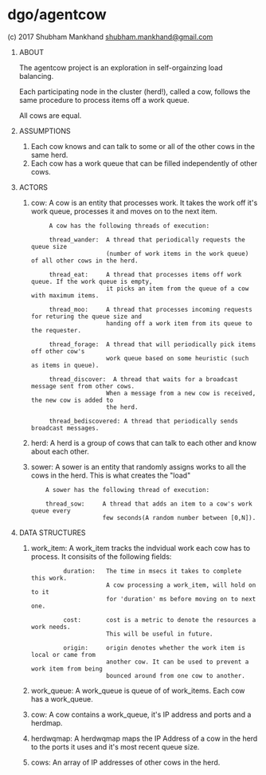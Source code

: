# dgo/agentcow

(c) 2017  Shubham Mankhand <shubham.mankhand@gmail.com>

1. ABOUT

    The agentcow project is an exploration in self-orgainzing load balancing.
    
    Each participating node in the cluster (herd!), called a cow,  follows the
    same procedure to process items off a work queue. 
    
    All cows are equal.


2. ASSUMPTIONS

    1. Each cow knows and can talk to some or all of the other cows in the same herd.
    2. Each cow has a work queue that can be filled independently of other cows.

3. ACTORS

    1. cow:     A cow is an entity that processes work.   It takes the work off it's work
                queue, processes it and moves on to the next item.

                A cow has the following threads of execution:

                thread_wander:  A thread that periodically requests the queue size
                                (number of work items in the work queue) of all other cows in the herd.

                thread_eat:     A thread that processes items off work queue. If the work queue is empty,
                                it picks an item from the queue of a cow with maximum items.

                thread_moo:     A thread that processes incoming requests for returing the queue size and
                                handing off a work item from its queue to the requester.

                thread_forage:  A thread that will periodically pick items off other cow's
                                work queue based on some heuristic (such as items in queue).

                thread_discover:  A thread that waits for a broadcast message sent from other cows.
                                When a message from a new cow is received, the new cow is added to
                                the herd.

                thread_bediscovered: A thread that periodically sends broadcast messages.

    2.  herd:   A herd is a group of cows that can talk to each other and know about each other.

    3.  sower:  A sower is an entity that randomly assigns works to all the cows in the herd.
                This is what creates the "load"

                A sower has the following thread of execution:

                thread_sow:     A thread that adds an item to a cow's work queue every
                                few seconds(A random number between [0,N]).

4.  DATA STRUCTURES

    1. work_item:   A work_item tracks the indvidual work each cow has to process.
                    It consisits of the following fields:

                    duration:   The time in msecs it takes to complete this work.
                                A cow processing a work_item, will hold on to it
                                for 'duration' ms before moving on to next one.

                    cost:       cost is a metric to denote the resources a work needs.
                                This will be useful in future.

                    origin:     origin denotes whether the work item is local or came from
                                another cow. It can be used to prevent a work item from being
                                bounced around from one cow to another.

    2. work_queue:  A work_queue is queue of of work_items. Each cow has a work_queue.

    3. cow:         A cow contains a work_queue, it's IP address and ports and a herdmap.

    4. herdwqmap:   A herdwqmap maps the IP Address of a cow in the herd to the ports it uses
                    and it's most recent  queue size.

    5. cows:        An array of IP addresses of other cows in the herd.
